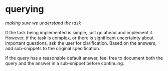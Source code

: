 # querying
*making sure we understand the task*

If the task being implemented is simple, just go ahead and implement it. However, if the task is complex, or there is significant uncertainty about important questions, ask the user for clarification. Based on the answers, add sub-snippets to the original specification.

If the query has a reasonable default answer, feel free to document both the query and the answer in a sub-snippet before continuing.